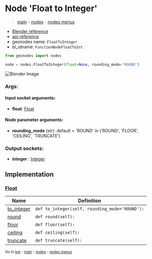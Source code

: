 # Node 'Float to Integer'

> [main](../structure.md) - [nodes](nodes.md) - [nodes menus](nodes_menus.md)

- [Blender reference](https://docs.blender.org/manual/en/latest/modeling/geometry_nodes/utilities/float_to_integer.html)
- [api reference](https://docs.blender.org/api/current/bpy.types.FunctionNodeFloatToInt.html)
- geonodes name: `FloatToInteger`
- bl_idname: `FunctionNodeFloatToInt`

```python
from geonodes import nodes

node = nodes.FloatToInteger(float=None, rounding_mode='ROUND')
```

![Blender Image](https://docs.blender.org/manual/en/latest/_images/node-types_FunctionNodeFloatToInt.webp)

### Args:

#### Input socket arguments:

- **float**: [Float](Float.md)

#### Node parameter arguments:

- **rounding_mode** (str): default = 'ROUND' in ('ROUND', 'FLOOR', 'CEILING', 'TRUNCATE')

### Output sockets:

- **integer** : [Integer](Integer.md)

## Implementation

### [Float](Float.md)

| Name | Definition |
|------|------------|
 | [to_integer](Float.md#to_integer) | `def to_integer(self, rounding_mode='ROUND'):` |
 | [round](Float.md#round) | `def round(self):` |
 | [floor](Float.md#floor) | `def floor(self):` |
 | [ceiling](Float.md#ceiling) | `def ceiling(self):` |
 | [truncate](Float.md#truncate) | `def truncate(self):` |

<sub>Go to [top](#node-Float-to-Integer) - [main](../structure.md) - [nodes](nodes.md) - [nodes menus](nodes_menus.md)</sub>

